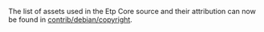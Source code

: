 The list of assets used in the Etp Core source and their attribution can now be found in [contrib/debian/copyright](../contrib/debian/copyright).
